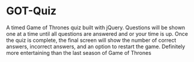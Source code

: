 # GOT-Quiz
A timed Game of Thrones quiz built with jQuery. Questions will be shown one at a time until all questions are answered and or your time is up. Once the quiz is complete, the final screen will show the number of correct answers, incorrect answers, and an option to restart the game. Definitely more entertaining than the last season of Game of Thrones
